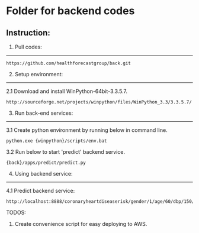 # Folder for backend codes

Instruction:
------------------
1. Pull codes:
------------------
    https://github.com/healthforecastgroup/back.git

2. Setup environment:
------------------

2.1 Download and install WinPython-64bit-3.3.5.7.

    http://sourceforge.net/projects/winpython/files/WinPython_3.3/3.3.5.7/

3. Run back-end services:
------------------

3.1 Create python environment by running below in command line.

    python.exe {winpython}/scripts/env.bat

3.2 Run below to start 'predict' backend service.

    {back}/apps/predict/predict.py
	
4. Using backend service:
------------------

4.1 Predict backend service:

    http://localhost:8888/coronaryheartdiseaserisk/gender/1/age/60/dbp/150/smoker/1/tcl/100/hdl/50/diabetes/1

TODOS:

1. Create convenience script for easy deploying to AWS.
